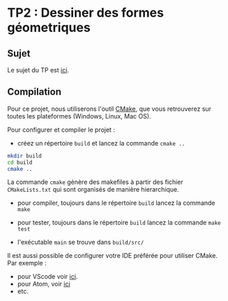 # TP2 : Dessiner des formes géometriques

## Sujet

Le sujet du TP est [ici](sujet/tp2.md). 

## Compilation

Pour ce projet, nous utiliserons l'outil [CMake](https://cmake.org/),
que vous retrouverez sur toutes les plateformes (Windows, Linux, Mac
OS).

Pour configurer et compiler le projet :

- créez un répertoire `build` et lancez la commande `cmake ..`

```bash
mkdir build
cd build
cmake ..
```

La commande `cmake` génère des makefiles à partir des fichier
`CMakeLists.txt` qui sont organisés de manière hierarchique.

- pour compiler, toujours dans le répertoire `build` lancez la commande `make`

- pour tester, toujours dans le répertoire `build` lancez la commande `make test`

- l'exécutable `main` se trouve dans `build/src/`

Il est aussi possible de configurer votre IDE préférée pour utiliser
CMake. Par exemple :

- pour VScode voir [ici](https://devblogs.microsoft.com/cppblog/cmake-tools-extension-for-visual-studio-code/).
- pour Atom, voir [ici](https://atom.io/packages/build-cmake)
- etc.


